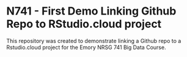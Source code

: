 # N741 - First Demo Linking Github Repo to RStudio.cloud project

This repository was created to demonstrate linking a Github repo to a Rstudio.cloud project for the Emory NRSG 741 Big Data Course.
